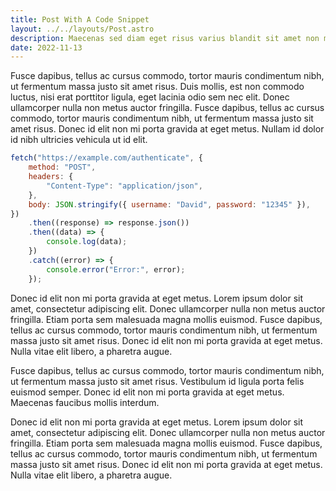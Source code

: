 ```yaml
---
title: Post With A Code Snippet
layout: ../../layouts/Post.astro
description: Maecenas sed diam eget risus varius blandit sit amet non magna. Aenean eu leo quam. Pellentesque ornare sem lacinia quam venenatis vestibulum.
date: 2022-11-13
---
```


<p class="intro"><span class="dropcap">F</span>usce dapibus, tellus ac cursus commodo, tortor mauris condimentum nibh, ut fermentum massa justo sit amet risus. Duis mollis, est non commodo luctus, nisi erat porttitor ligula, eget lacinia odio sem nec elit. Donec ullamcorper nulla non metus auctor fringilla. Fusce dapibus, tellus ac cursus commodo, tortor mauris condimentum nibh, ut fermentum massa justo sit amet risus. Donec id elit non mi porta gravida at eget metus. Nullam id dolor id nibh ultricies vehicula ut id elit.</p>

```js
fetch("https://example.com/authenticate", {
    method: "POST",
    headers: {
        "Content-Type": "application/json",
    },
    body: JSON.stringify({ username: "David", password: "12345" }),
})
    .then((response) => response.json())
    .then((data) => {
        console.log(data);
    })
    .catch((error) => {
        console.error("Error:", error);
    });
```

Donec id elit non mi porta gravida at eget metus. Lorem ipsum dolor sit amet, consectetur adipiscing elit. Donec ullamcorper nulla non metus auctor fringilla. Etiam porta sem malesuada magna mollis euismod. Fusce dapibus, tellus ac cursus commodo, tortor mauris condimentum nibh, ut fermentum massa justo sit amet risus. Donec id elit non mi porta gravida at eget metus. Nulla vitae elit libero, a pharetra augue.

Fusce dapibus, tellus ac cursus commodo, tortor mauris condimentum nibh, ut fermentum massa justo sit amet risus. Vestibulum id ligula porta felis euismod semper. Donec id elit non mi porta gravida at eget metus. Maecenas faucibus mollis interdum.

Donec id elit non mi porta gravida at eget metus. Lorem ipsum dolor sit amet, consectetur adipiscing elit. Donec ullamcorper nulla non metus auctor fringilla. Etiam porta sem malesuada magna mollis euismod. Fusce dapibus, tellus ac cursus commodo, tortor mauris condimentum nibh, ut fermentum massa justo sit amet risus. Donec id elit non mi porta gravida at eget metus. Nulla vitae elit libero, a pharetra augue.
